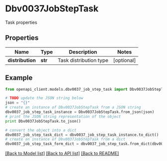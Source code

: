 # Dbv0037JobStepTask

Task properties

## Properties
Name | Type | Description | Notes
------------ | ------------- | ------------- | -------------
**distribution** | **str** | Task distribution type | [optional] 

## Example

```python
from openapi_client.models.dbv0037_job_step_task import Dbv0037JobStepTask

# TODO update the JSON string below
json = "{}"
# create an instance of Dbv0037JobStepTask from a JSON string
dbv0037_job_step_task_instance = Dbv0037JobStepTask.from_json(json)
# print the JSON string representation of the object
print Dbv0037JobStepTask.to_json()

# convert the object into a dict
dbv0037_job_step_task_dict = dbv0037_job_step_task_instance.to_dict()
# create an instance of Dbv0037JobStepTask from a dict
dbv0037_job_step_task_form_dict = dbv0037_job_step_task.from_dict(dbv0037_job_step_task_dict)
```
[[Back to Model list]](../README.md#documentation-for-models) [[Back to API list]](../README.md#documentation-for-api-endpoints) [[Back to README]](../README.md)


